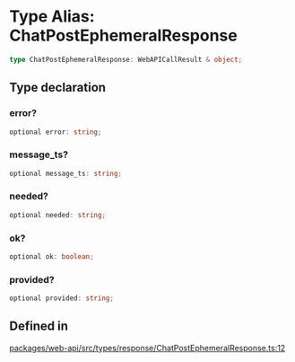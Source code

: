 # Type Alias: ChatPostEphemeralResponse

```ts
type ChatPostEphemeralResponse: WebAPICallResult & object;
```

## Type declaration

### error?

```ts
optional error: string;
```

### message\_ts?

```ts
optional message_ts: string;
```

### needed?

```ts
optional needed: string;
```

### ok?

```ts
optional ok: boolean;
```

### provided?

```ts
optional provided: string;
```

## Defined in

[packages/web-api/src/types/response/ChatPostEphemeralResponse.ts:12](https://github.com/slackapi/node-slack-sdk/blob/c15385ef93ccdde9702f52f7d1f445999203d794/packages/web-api/src/types/response/ChatPostEphemeralResponse.ts#L12)
